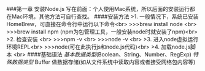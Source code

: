 ###第一章 安装Node.js 
    写在前面：个人使用Mac系统，所以后面的安装运行都在Mac环境，其他方法可自行查找。
####安装方法
    >1. 一般情况下，系统已安装HomeBrew，可直接在命令行中运行以下命令\<br>
    >>>brew install node \<br>
    >>>brew install npm  (npm为包管理工具，一般安装node时就安装了npm)\<br>
    >2. 检查安装 \<br>
    >>>npm -v   \<br>
    >>>node -v  \<br>
    >3. 进入node虚拟运行环境REPL\<br>
    >>>node(可在此执行js和node.js代码)\<br>
    >4. 加载node.js脚本 \<br>
####基础语法
    *基本数据类型*(Boolean、String、Number、RegExp)
    *特殊数据类型*
    Buffer 做数据存储(如从文件系统中读取内容或者接受网络包内容等)
    


